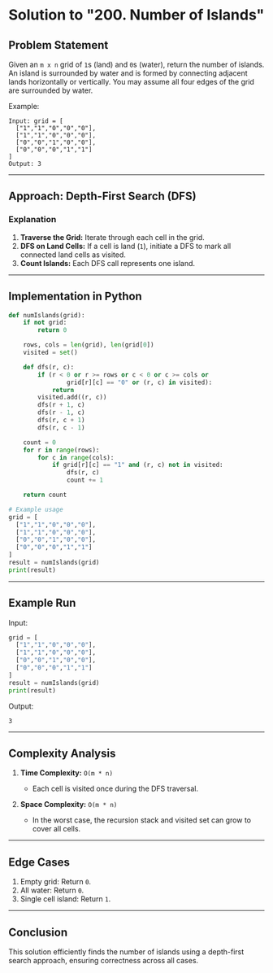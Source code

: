 # Solution to "200. Number of Islands"

## Problem Statement

Given an `m x n` grid of `1`s (land) and `0`s (water), return the number of islands. An island is surrounded by water and is formed by connecting adjacent lands horizontally or vertically. You may assume all four edges of the grid are surrounded by water.

Example:

```
Input: grid = [
  ["1","1","0","0","0"],
  ["1","1","0","0","0"],
  ["0","0","1","0","0"],
  ["0","0","0","1","1"]
]
Output: 3
```

---

## Approach: Depth-First Search (DFS)

### Explanation

1. **Traverse the Grid:** Iterate through each cell in the grid.
2. **DFS on Land Cells:** If a cell is land (`1`), initiate a DFS to mark all connected land cells as visited.
3. **Count Islands:** Each DFS call represents one island.

---

## Implementation in Python

```python
def numIslands(grid):
    if not grid:
        return 0

    rows, cols = len(grid), len(grid[0])
    visited = set()

    def dfs(r, c):
        if (r < 0 or r >= rows or c < 0 or c >= cols or
                grid[r][c] == "0" or (r, c) in visited):
            return
        visited.add((r, c))
        dfs(r + 1, c)
        dfs(r - 1, c)
        dfs(r, c + 1)
        dfs(r, c - 1)

    count = 0
    for r in range(rows):
        for c in range(cols):
            if grid[r][c] == "1" and (r, c) not in visited:
                dfs(r, c)
                count += 1

    return count

# Example usage
grid = [
  ["1","1","0","0","0"],
  ["1","1","0","0","0"],
  ["0","0","1","0","0"],
  ["0","0","0","1","1"]
]
result = numIslands(grid)
print(result)
```

---

## Example Run

Input:

```python
grid = [
  ["1","1","0","0","0"],
  ["1","1","0","0","0"],
  ["0","0","1","0","0"],
  ["0","0","0","1","1"]
]
result = numIslands(grid)
print(result)
```

Output:

```
3
```

---

## Complexity Analysis

1. **Time Complexity:** `O(m * n)`
    
    - Each cell is visited once during the DFS traversal.
2. **Space Complexity:** `O(m * n)`
    
    - In the worst case, the recursion stack and visited set can grow to cover all cells.

---

## Edge Cases

1. Empty grid: Return `0`.
2. All water: Return `0`.
3. Single cell island: Return `1`.

---

## Conclusion

This solution efficiently finds the number of islands using a depth-first search approach, ensuring correctness across all cases.